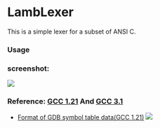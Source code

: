 # LambLexer

This is a simple lexer for a subset of ANSI C.

### Usage




### screenshot:
![](https://raw.githubusercontent.com/Jameeeees/LambLexer/master/doc/screenshot.png)


### Reference: [GCC 1.21](https://github.com/Jameeeees/GCC) And [GCC 3.1](https://github.com/Jameeeees/GCC/tree/master/gcc-3.1)
* [Format of GDB symbol table data(GCC 1.21)](https://github.com/Jameeeees/GCC/blob/master/gcc-1.21/symseg.h)
![](https://raw.githubusercontent.com/Jameeeees/LambLexer/master/doc/Design%20of%20symbol%20table(Custom).png)
